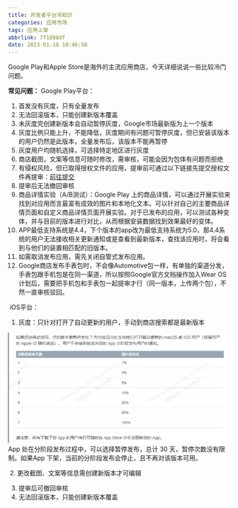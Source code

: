 ```yaml
---
title: 开发者平台冷知识
categories: 应用市场
tags: 应用上架
abbrlink: 7f1808df
date: 2023-01-18 10:46:58
---
```


Google Play和Apple Store是海外的主流应用商店，今天详细说说一些比较冷门问题。

<!--more-->

**常见问题：**
 Google Play平台：

1. 首发没有灰度，只有全量发布
2. 无法回滚版本，只能创建新版本覆盖
3. 未灰度完创建新版本会自动暂停灰度，Google市场最新版为上一个版本
4. 灰度比例只能上升，不能降低，灰度期间有问题可暂停灰度，但已安装该版本的用户仍然是此版本，全量发布后，该版本不能再暂停
5. 灰度用户均随机选择，可选择特定地区进行灰度
6. 商店截图，文案等信息可随时修改，需审核，可能会因为包体有问题而拒绝
7. 有侵权风险，但已取得授权文件的应用，提审前可通过以下链接先提交授权文件再提审：[前往提交](https://support.google.com/googleplay/android-developer/answer/6320428?hl=zh-Hans)
8. 提审后无法撤回审核
9. 商品详情实验（A/B测试）：Google Play 上的商品详情，可以通过开展实验来找到对应用而言最富有成效的图片和本地化文本。可以针对自己的主要商品详情页面和自定义商品详情页面开展实验。对于已发布的应用，可以测试各种变体，并与目前的版本进行对比，从而根据安装数据找到效果最好的变体。
10. APP最低支持系统是4.4，下个版本的app改为最低支持系统为5.0，那4.4系统的用户无法接收相关更新通知或是查看到最新版本，查找该应用时，将会看到与他们的装置相匹配的旧版本。
11. 如需取消发布应用，需先关闭自管式发布应用。
12. Google商店发布手表包时，不会像Automotive包一样，有单独的渠道分发，手表包跟手机包是在同一渠道，所以按照Google官方文档操作加入Wear OS计划后，需要把手机包和手表包一起提审才行（同一版本，上传两个包），不然一直审核驳回。



​     iOS平台：

1. 灰度：只针对打开了自动更新的用户，手动到商店搜索都是最新版本

![](开发者平台冷知识/image-20230118105056738.png)
   App 处在分阶段发布过程中，可以选择暂停发布，总计 30 天，暂停次数没有限制。如果App 下架，当前的分阶段发布会停止，且不再对该版本可用。

​    2. 更改截图、文案等信息需创建新版本才可编辑

3. 提审后可撤回审核
3. 无法回滚版本，只能创建新版本覆盖

